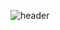 ![header](https://capsule-render.vercel.app/api?type=waving&color=gradient&customColorList=12&height=150&section=header)

